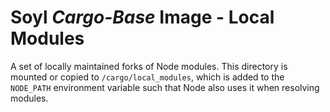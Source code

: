 # Soyl _Cargo-Base_ Image - Local Modules

A set of locally maintained forks of Node modules. This directory is mounted or copied to
`/cargo/local_modules`, which is added to the `NODE_PATH` environment variable such that Node
also uses it when resolving modules.

